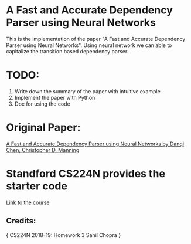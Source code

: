 # A Fast and Accurate Dependency Parser using Neural Networks
This is the implementation of the paper "A Fast and Accurate Dependency Parser using Neural Networks". Using neural network we can able to capitalize the transition based dependency parser.

# TODO:
1. Write down the summary of the paper with intuitive example
2. Implement the paper with Python
3. Doc for using the code

# Original Paper:
[A Fast and Accurate Dependency Parser using Neural Networks by Danqi Chen, Christopher D. Manning](https://www.emnlp2014.org/papers/pdf/EMNLP2014082.pdf)

# Standford CS224N provides the starter code
[Link to the course](https://web.stanford.edu/class/cs224n/index.html)
## Credits: 
{
CS224N 2018-19: Homework 3
Sahil Chopra
}
